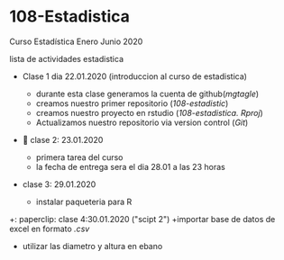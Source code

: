 # 108-Estadistica
Curso Estadística Enero Junio 2020

lista de actividades estadistica

+ Clase 1 dia 22.01.2020 (introduccion al curso de estadistica)
   + durante esta clase generamos la cuenta de github(*mgtagle*)
   + creamos nuestro primer repositorio (*108-estadistic*)
   + creamos nuestro proyecto en rstudio (*108-estadistica. Rproj*)
   + Actualizamos nuestro repositorio via version control (*Git*)
   
+ :paperclip: clase 2: 23.01.2020
   + primera tarea del curso
   + la fecha de entrega sera el dia 28.01 a las 23 horas

+ clase 3: 29.01.2020
   + instalar paqueteria para R
     
+: paperclip: clase 4:30.01.2020 ("scipt 2")
  +importar base de datos de excel en formato *.csv*
  + utilizar las diametro y altura en ebano
